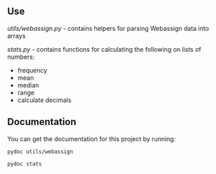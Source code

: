 ## Use

*utils/webassign.py* - contains helpers for parsing Webassign data into arrays

*stats.py* - contains functions for calculating the following on lists of numbers:

- frequency
- mean
- median
- range
- calculate decimals

## Documentation
You can get the documentation for this project by running:

```pydoc utils/webassign```

```pydoc stats```
